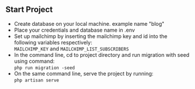 ## Start Project

- Create database on your local machine. example name "blog"
- Place your credentials and database name in .env
- Set up mailchimp by inserting the mailchimp key and id into the following variables respectively: <br>
  <code>MAILCHIMP_KEY</code> and <code>MAILCHIMP_LIST_SUBSCRIBERS</code>
- In the command line, cd to project directory and run migration with seed using command: <br>
  <code>php run migration -seed</code>
- On the same command line, serve the project by running: <br>
  <code>php artisan serve</code>